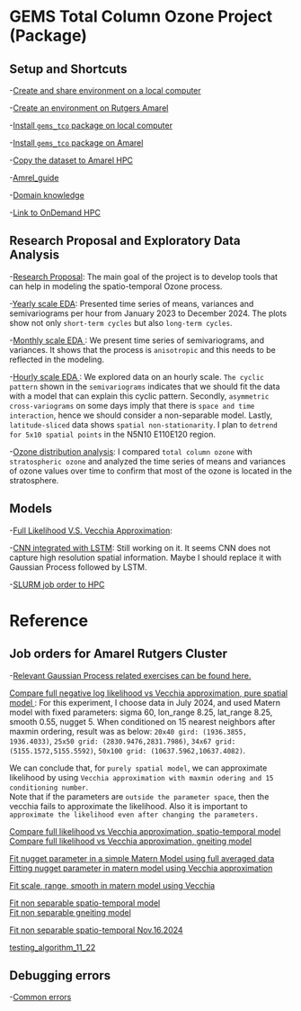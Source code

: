 # GEMS Total Column Ozone Project (Package)

## Setup and Shortcuts
-[Create and share environment on a local computer](https://github.com/cl20813/Softwares_Setup/blob/main/install_python.md)        

-[Create an environment on Rutgers Amarel](https://github.com/cl20813/Softwares_Setup/blob/main/amarel_environment.md)


-[Install ```gems_tco``` package on local computer](install_gems_tco_local.md)   

-[Install ```gems_tco``` package on Amarel](https://github.com/cl20813/Softwares_Setup/blob/main/install_mypackage_amarel.md)      

-[Copy the dataset to Amarel HPC](copy_gemsdata_to_amarel)

-[Amrel_guide](Amrel_guide)

-[Domain knowledge](references_domain_knowledge)

-[Link to OnDemand HPC](http://ondemand.hpc.rutgers.edu )    

## Research Proposal and Exploratory Data Analysis
-[Research Proposal](GEMS_TCO_EDA/Spatio_temporal_modeling.pdf): The main goal of the project is to develop tools that can help in modeling the spatio-temporal Ozone process.

-[Yearly scale EDA](GEMS_TCO_EDA/yearly_eda.ipynb): Presented time series of means, variances and semivariograms per hour from January 2023 to December 2024. The plots show not only ```short-term cycles``` but also ```long-term cycles```.

-[Monthly scale EDA ](GEMS_TCO_EDA/monthly_eda.ipynb): We present time series of semivariograms, and variances. It shows that the process is ```anisotropic``` and this needs to be reflected in the modeling.

-[Hourly scale EDA ](GEMS_TCO_EDA/hourly_eda.ipynb): We explored data on an hourly scale. ```The cyclic pattern``` shown in the ```semivariograms``` indicates that we should fit the data with a model that can explain this cyclic pattern. Secondly, ```asymmetric cross-variograms``` on some days imply that there is ```space and time interaction```, hence we should consider a non-separable model. Lastly, ```latitude-sliced``` data shows ```spatial non-stationarity```. I plan to ```detrend for 5x10 spatial points``` in the N5N10 E110E120 region. 

-[Ozone distribution analysis](GEMS_TCO_EDA/TCO_VS_Staratoshere.ipynb): I compared ```total column ozone``` with ```stratospheric ozone``` and analyzed the time series of means and variances of ozone values over time to confirm that most of the ozone is located in the stratosphere. 

## Models
-[Full Likelihood V.S. Vecchia Approximation](Exercises/likelihood_exercise/results.md):

-[CNN integrated with LSTM](models/fit_deep_learning.ipynb): Still working on it. It seems CNN does not capture high resolution spatial information. Maybe I should replace it with Gaussian Process followed by LSTM. 

-[SLURM job order to HPC](models/deep_learning_cnn_lstm_slurm.md)




# Reference
## Job orders for Amarel Rutgers Cluster

-[Relevant Gaussian Process related exercises can be found here. ](https://github.com/cl20813/Gaussian_Process_Exercises)        

[Compare full negative log likelihood vs Vecchia approximation, pure spatial model ](Exercises/likelihood_exercise/slurm_full_vs_vecchia_space):
For this experiment, I choose data in July 2024, and used Matern model with fixed parameters: sigma 60, lon_range 8.25, lat_range 8.25, smooth 0.55, nugget 5. 
When conditioned on 15 nearest neighbors after maxmin ordering, result was as below:
```20x40 gird: (1936.3855, 1936.4033)```, ```25x50 grid: (2830.9476,2831.7986)```, ```34x67 grid: (5155.1572,5155.5592)```, ```50x100 grid: (10637.5962,10637.4082)```.

We can conclude that, for ```purely spatial model```, we can approximate likelihood by using ```Vecchia approximation with maxmin odering and 15 conditioning number```.   
Note that if the parameters are ```outside the parameter space```, then the vecchia fails to approximate the likelihood. Also it is important to ```approximate the likelihood even after changing the parameters.``` 


[Compare full likelihood vs Vecchia approximation, spatio-temporal model ](Exercises/full_vs_vecchia_spatio_temporal)  
[Compare full likelihood vs Vecchia approximation, gneiting model ](Exercises/full_vecc_gneiting)  


[Fit nugget parameter in a simple Matern Model using full averaged data](fit_nugget)           
[Fitting nugget parameter in matern model using Vecchia approximation](Exercises/fitting_nugget_vecchia) 

[Fit scale, range, smooth in matern model using Vecchia](Exercises/fit_matern)

[Fit non separable spatio-temporal model](Exercises/fit_spatio_temporal_11_1)        
[Fit non separable gneiting model](Exercises/fit_gneiting)                  

[Fit non separable spatio-temporal Nov.16.2024](Exercises/fit_st_11_14) 

[testing_algorithm_11_22](Exercises/testing_alg) 

## Debugging errors 

-[Common errors](errors.md) 




